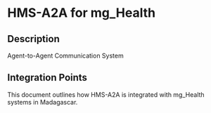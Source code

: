 # HMS-A2A for mg_Health

## Description

Agent-to-Agent Communication System

## Integration Points

This document outlines how HMS-A2A is integrated with mg_Health systems in Madagascar.

